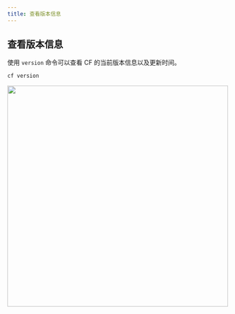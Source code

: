 ```yaml
---
title: 查看版本信息
---
```


## 查看版本信息

使用 `version` 命令可以查看 CF 的当前版本信息以及更新时间。

```bash
cf version
```

   <img width="500" src="/img/1656931043.png">

<Vssue />

<script>
export default {
    mounted () {
      this.$page.lastUpdated = "2022年7月5日"
    }
  }
</script>
